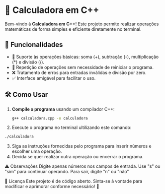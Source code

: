 # 🧮 Calculadora em C++

Bem-vindo à **Calculadora em C++**! Este projeto permite realizar operações matemáticas de forma simples e eficiente diretamente no terminal.

## 🚀 Funcionalidades

- 📌 Suporte às operações básicas: soma (+), subtração (-), multiplicação (*) e divisão (/).
- 🔄 Repetição de operações sem necessidade de reiniciar o programa.
- ❌ Tratamento de erros para entradas inválidas e divisão por zero.
- ✅ Interface amigável para facilitar o uso.

## 🛠 Como Usar

1. **Compile o programa** usando um compilador C++:
   ```bash
   g++ calculadora.cpp -o calculadora
2. Execute o programa no terminal ultilizando este comando:
``````bash
./calculadora
``````
3. Siga as instruções fornecidas pelo programa para inserir números e escolher uma operação.
5. Decida se quer realizar outra operação ou encerrar o programa.

⚠ Observações
Digite apenas números nos campos de entrada.
Use "s" ou "sim" para continuar operando.
Para sair, digite "n" ou "não"

📜 Licença
Este projeto é de código aberto. Sinta-se à vontade para modificar e aprimorar conforme necessário! 🚀
